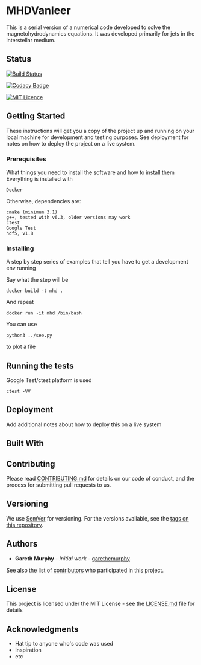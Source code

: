 # MHDVanleer

This is a serial version of a numerical code developed to solve the magnetohydrodynamics equations. It was developed primarily for jets in the interstellar medium. 

## Status

[![Build Status](https://travis-ci.org/garethcmurphy/mhdvanleer.svg?branch=master)](https://travis-ci.org/garethcmurphy/mhdvanleer)

[![Codacy Badge](https://api.codacy.com/project/badge/Grade/9b7d2877bde0435d897f31e8c50497e6)](https://www.codacy.com/app/garethcmurphy/mhdvanleer?utm_source=github.com&amp;utm_medium=referral&amp;utm_content=garethcmurphy/mhdvanleer&amp;utm_campaign=Badge_Grade)


[![MIT Licence](https://badges.frapsoft.com/os/mit/mit.svg?v=103)](https://opensource.org/licenses/mit-license.php)

## Getting Started

These instructions will get you a copy of the project up and running on your local machine for development and testing purposes. See deployment for notes on how to deploy the project on a live system.

### Prerequisites

What things you need to install the software and how to install them
Everything is installed with
```
Docker
```

Otherwise, dependencies are:

```
cmake (minimum 3.1)
g++, tested with v6.3, older versions may work
ctest
Google Test
hdf5, v1.8
```

### Installing

A step by step series of examples that tell you have to get a development env running

Say what the step will be

```
docker build -t mhd .
```

And repeat

```
docker run -it mhd /bin/bash 
```

You can use 
```
python3 ../see.py 
```
to plot a file

## Running the tests

Google Test/ctest platform is used

```
ctest -VV
```



## Deployment

Add additional notes about how to deploy this on a live system

## Built With


## Contributing

Please read [CONTRIBUTING.md](https://gist.github.com/PurpleBooth/b24679402957c63ec426) for details on our code of conduct, and the process for submitting pull requests to us.

## Versioning

We use [SemVer](http://semver.org/) for versioning. For the versions available, see the [tags on this repository](https://github.com/your/project/tags). 

## Authors

* **Gareth Murphy** - *Initial work* - [garethcmurphy](https://github.com/garethcmurphy)

See also the list of [contributors](https://github.com/your/project/contributors) who participated in this project.

## License

This project is licensed under the MIT License - see the [LICENSE.md](LICENSE.md) file for details

## Acknowledgments

* Hat tip to anyone who's code was used
* Inspiration
* etc
